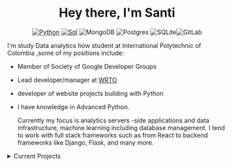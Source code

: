 <div align=center>

# Hey there, I'm Santi

[![Python](https://img.shields.io/badge/-Python-141414?style=flat&logo=python)](https://www.python.org/) [![Sql](https://img.shields.io/badge/-SQL-000?&logo=MySQL&logoColor=4479A1)](https://www.w3schools.com/sql/) ![MongoDB](https://img.shields.io/badge/MongoDB-%234ea94b.svg?style=for-the-badge&logo=mongodb&logoColor=white) ![Postgres](https://img.shields.io/badge/postgres-%23316192.svg?style=for-the-badge&logo=postgresql&logoColor=white) ![SQLite](https://img.shields.io/badge/sqlite-%2307405e.svg?style=for-the-badge&logo=sqlite&logoColor=white)![GitLab](https://img.shields.io/badge/gitlab-%23181717.svg?style=for-the-badge&logo=gitlab&logoColor=white)
<div align=left>

I'm study Data analytics how student at International Polytechnic of Colombia ,some of my positions include:
- Member of Society of Google Developer Groups
- Lead developer/manager at [WRTO](https://github.com/W-R-T-O)
- developer of  website projects building with Python
- I have knowledge in Advanced Python.

  Currently my focus is analytics servers  -side applications and data infrastructure, machine learning including
database management. I tend to work with full stack frameworks such as
from React to backend frameworks like Django, Flask, and many more.
  
</details>      
<details>
  <summary>Current Projects</summary>
  
  [Google Event](https://www.linkedin.com/embed/feed/update/urn:li:share:7246005381850624001)
  
 <details>
  <summary> Socials </summary>
  
  - [Dev](https://dev.to/santimars)
  - [Linkedin](https://www.linkedin.com/in/santi-rodriguezg/)

</details>
<details>

  <summary> Stats </summary>
  
  <div align="center">
  <img src="https://komarev.com/ghpvc/?username=Santimars&style=flat-square&color=edb8ff" alt=""/>
</div>

  [![trophy](https://github-profile-trophy.vercel.app/?username=ryo-ma&theme=onedark)](https://github.com/santimars/github-profile-trophy)
  
![santimars's Stats](https://github-readme-stats.vercel.app/api?username=santimars&theme=algolia&show_icons=true&hide_border=true&count_private=true)
![santimars's Streak](https://github-readme-streak-stats.herokuapp.com/?user=santimars&theme=dark&hide_border=true)


[![Discord Presence](https://lanyard.cnrad.dev/api/1063582183685623869)](https://discord.com/users/1063582183685623869)

</details>
<details>
<summary> Portfolio </summary>
  
### Preferred programming languages

<p align="left"> <a href="https://www.docker.com/" target="_blank" rel="noreferrer"> <img src="https://raw.githubusercontent.com/devicons/devicon/master/icons/docker/docker-original-wordmark.svg" alt="docker" width="40" height="40"/> </a> <a href="https://firebase.google.com/" target="_blank" rel="noreferrer"> <img src="https://www.vectorlogo.zone/logos/firebase/firebase-icon.svg" alt="firebase" width="40" height="40"/> </a> <a href="https://git-scm.com/" target="_blank" rel="noreferrer"> <img src="https://www.vectorlogo.zone/logos/git-scm/git-scm-icon.svg" alt="git" width="40" height="40"/> </a> 
  
### Languages That I Currently Use
  <a href="https://www.mysql.com/" target="_blank" rel="noreferrer"> <img src="https://raw.githubusercontent.com/devicons/devicon/master/icons/mysql/mysql-original-wordmark.svg" alt="mysql" width="40" height="40"/> </a> <a href="https://www.python.org" target="_blank" rel="noreferrer"> <img src="https://raw.githubusercontent.com/devicons/devicon/master/icons/python/python-original.svg" alt="python" width="40" height="40"/> </a> <a href="https://www.tensorflow.org" target="_blank" rel="noreferrer"> <img src="https://www.vectorlogo.zone/logos/tensorflow/tensorflow-icon.svg" alt="tensorflow" width="40" height="40"/> </a> </p>
![SQL](https://img.shields.io/badge/-SQL-141414?style=flat&logo=postgresql)


### Planned Languages to Learn  
<p align="left"> <a href="https://flutter.dev" target="_blank" rel="noreferrer"> <img src="https://www.vectorlogo.zone/logos/flutterio/flutterio-icon.svg" alt="flutter" width="40" height="40"/> </a> </p> <a href="https://dart.dev" target="_blank" rel="noreferrer"> <img src="https://www.vectorlogo.zone/logos/dartlang/dartlang-icon.svg" alt="dart" width="40" height="40"/> </a> 

### Linux Distros that I know and use

[![Debian](https://img.shields.io/badge/-Debian-141414?style=flat&logo=debian)](https://www.debian.org/)
[![Ubuntu](https://img.shields.io/badge/-Ubuntu-141414?style=flat&logo=ubuntu)](https://ubuntu.com/)


### Frameworks that I know and/or use
[![TailWind CSS](https://img.shields.io/badge/-Tailwind%20CSS-141414?style=flat&logo=tailwindcss)](https://tailwindcss.com)
[![Django](https://img.shields.io/badge/-Django-141414?style=flat&logo=django)](https://djangoproject.com)
[![Django Rest Framework](https://img.shields.io/badge/-Django%20REST%20Framework-141414?style=flat&logo=django)]([https://djangoproject.com](https://www.django-rest-framework.org/))
[![Flask](https://img.shields.io/badge/-Flask-141414?style=flat&logo=flask)](https://flask.palletsprojects.com/en/2.0.x/)
[![FastAPI](https://img.shields.io/badge/-FastAPI-141414?style=flat&logo=fastapi)](https://fastapi.tiangolo.com/)
[![React](https://img.shields.io/badge/-React-141414?style=flat&logo=react)](https://reactjs.org)

### Databases I know and use
[![MySQL](https://img.shields.io/badge/-MySQL-141414?style=flat&logo=mysql&logoColor=FFFFFF)](https://www.mysql.com/)
[![MariaDB](https://img.shields.io/badge/-MariaDB-141414?style=flat&logo=mariadb&logoColor=FFFFFF)](https://mariadb.org/)
[![PostgreSQL](https://img.shields.io/badge/-PostgreSQL-141414?style=flat&logo=postgresql&logoColor=FFFFFF)](https://www.postgresql.org/)
[![MongoDB](https://img.shields.io/badge/-MongoDB-141414?style=flat&logo=mongodb)](https://www.mongodb.com/)
[![Redis](https://img.shields.io/badge/-Redis-141414?style=flat&logo=redis)](https://redis.io/)

### Tools and Tech that I use

[![VS Code](https://img.shields.io/badge/-Visual%20Studio%20Code-141414?style=flat&logo=visual-studio-code&logoColor=007ACC)](https://code.visualstudio.com/)
[![PyCharm](https://img.shields.io/badge/-PyCharm-141414?style=flat&logo=pycharm)](https://www.jetbrains.com/pycharm/)
[![IntelliJ IDEA](https://img.shields.io/badge/-IntelliJ%20IDEA-141414?style=flat&logo=intellij%20idea)](https://www.jetbrains.com/idea/)
[![NeoVim](https://img.shields.io/badge/-NeoVim-141414?style=flat&logo=neovim)](https://neovim.io)
[![Docker](https://img.shields.io/badge/-Docker-141414?style=flat&logo=docker)](https://docker.com)
[![Pytest](https://img.shields.io/badge/-Pytest-141414?style=flat&logo=pytest)](https://docs.pytest.org/en/latest/)
[![Windows Terminal](https://img.shields.io/badge/-Windows%20Terminal-141414?style=flat&logo=windows%20terminal)](https://github.com/microsoft/terminal)
[![Windows](https://img.shields.io/badge/-Windows-141414?style=flat&logo=windows)](https://www.microsoft.com/en-us/windows/)
[![Github](https://img.shields.io/badge/-Github-141414?style=flat&logo=github)](https://github.com)
[![Git](https://img.shields.io/badge/-Git-141414?style=flat&logo=git)](https://git-scm.com/)
[![Github Actions](https://img.shields.io/badge/-Github%20Actions-141414?style=flat&logo=github-actions)](https://github.com/features/actions)
[![Figma](https://img.shields.io/badge/-Figma-141414?style=flat&logo=Figma&logoColor=white)](https://figma.com)
[![Discord](https://img.shields.io/badge/-Discord-141414?style=flat&logo=discord&logoColor=white)](https://discord.com)

---

<a href="https://github.com/santimars">
  <img src="https://github-readme-stats.vercel.app/api/top-langs/?&username=santimars&hide=css,html&theme=dark&layout=compact&hide_border=true&icon_color=ffa8fb" />
</a>

[![Microsoft WWL](https://img.shields.io/badge/Microsoft_WWL-258ffa?style=for-the-badge&logo=microsoft)](https://docs.microsoft.com/en-us/learn/)
[![Amazon TRMS](https://img.shields.io/static/v1?style=for-the-badge&message=Amazon+TRMS&color=222222&logo=Amazon&logoColor=FF9900&label=)](https://www.amazon.jobs/en-gb/teams/transaction-risk-management-systems)

</details>

<details>
<summary> Support </summary>
  
 If you would like to make a donation to support development, please use [GitHub Sponsors](https://github.com/sponsors/santimars).

<p><a href="https://www.buymeacoffee.com/santiagoesc"> <img align="left" src="https://cdn.buymeacoffee.com/buttons/v2/default-yellow.png" height="50" width="210" alt="santiagoesc" /></a></p><br><br>



[<img src='https://cdn.jsdelivr.net/npm/simple-icons@3.0.1/icons/github.svg' alt='github' height='40'>](https://github.com/santimars)  
[study playlist](https://open.spotify.com/playlist/6g4nHvcAnAEgmnmwv9o7wY?si=b56c77d8ec20467f)

</details>
.



